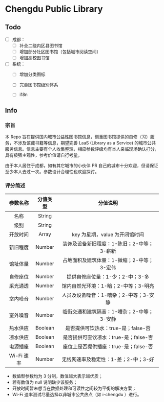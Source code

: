 # Chengdu Public Library

## Todo

- [ ] 成都：
  - [ ] 补全二绕内区县图书馆
  - [ ] 增加部分社区图书馆（包括城市阅读空间）
  - [ ] 增加高校图书馆
- [ ] 系统：
  - [ ] 增加分类图标
  - [ ] 完善图书馆级别体系
  - [ ] i18n



## Info

### 宗旨

本 Repo 旨在提供国内城市公益性图书馆信息，侧重图书馆提供的自修（习）服务，不涉及馆藏书籍等信息，期望完善 LaaS (Library as a Service) 的城市公共服务信息。信息主要有个人收集整理，相应参数评级均有本人亲临现场确认打分，具有极强主观性，参考价值请自行考量。

由于本人居住于成都，如有其它城市的小伙伴 PR 自己的城市十分欢迎，但请保证至少本人去过一次。参数设计合理性也欢迎探讨。

### 评分简述

|  参数名称  | 分值类型 |                  分值说明                  |
| :--------: | :------: | :----------------------------------------: |
|    名称    |  String  |                                            |
|    级别    |  String  |                                            |
|  开放时间  |  Array   |       key 为星期，value 为开闭馆时间       |
|  新旧程度  |  Number  | 装饰及设备新旧程度：1-陈旧；2-中等；3-崭新 |
|  馆址体量  |  Number  | 占地面积及建筑体量：1-微缩；2-中等；3-宏伟 |
|  自修座位  |  Number  |      提供自修座位量：1-少；2-中；3-多      |
|  采光通透  |  Number  |    馆内自然光环境：1-暗；2-中等；3-明亮    |
|  室内噪音  |  Number  |   人员及设备噪音：1-嘈杂；2-中等；3-安静   |
|  室外噪音  |  Number  | 临街交通和建筑隔音：1-嘈杂；2-中等；3-安静 |
|  热水供应  | Boolean  |    是否提供可饮热水：true-是；false-否     |
|  凉水供应  | Boolean  |   是否提供可直饮凉水：true-是；false-否    |
|  电源插座  | Boolean  |   座位上是否提供插座：true-是；false-否    |
| Wi-Fi 速率 |  Number  |    无线网速率及稳定性：1-差；2-中；3-好    |

* 数值型参数均为 3 分制，数值越大表示越优质；
* 若有数值为 null 说明缺少该服务；
* 开放时间暂未想当在数据处理和可读性之间较为平衡的解决方案；
* Wi-Fi 速率测试尽量选择以非城市公共热点（如 i-chengdu ）进行。